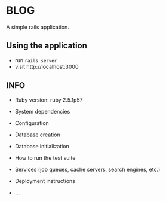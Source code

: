 # BLOG

A simple rails application.

## Using the application

* run `rails server`
* visit http://localhost:3000

## INFO

* Ruby version: ruby 2.5.1p57

* System dependencies

* Configuration

* Database creation

* Database initialization

* How to run the test suite

* Services (job queues, cache servers, search engines, etc.)

* Deployment instructions

* ...
